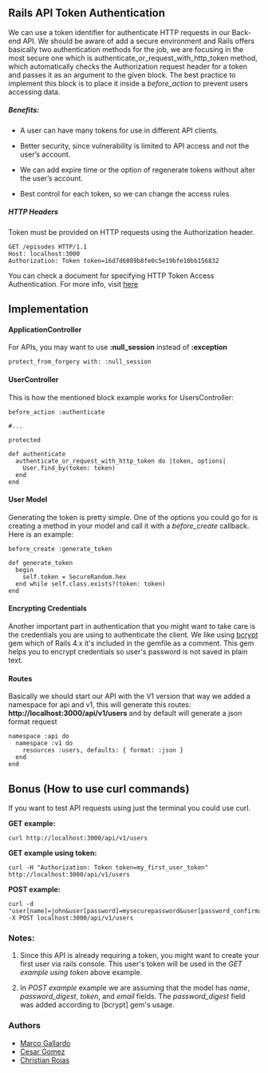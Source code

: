 ## Rails API Token Authentication
We can use a token identifier for authenticate HTTP requests in our Back-end API. We should be aware of add a secure environment and Rails offers basically two authentication methods for the job, we are focusing in the most secure one which is authenticate_or_request_with_http_token method, which automatically checks the Authorization request header for a token and passes it as an argument to the given block. The best practice to implement this block is to place it inside a *before_action* to prevent users accessing data.

##### Benefits:

+ A user can have many tokens for use in different API clients. 

+ Better security, since vulnerability is limited to API access
and not the user’s account. 

+ We can add expire time or the option of regenerate tokens without alter the user’s account.

+ Best control for each token, so we can change the access rules.


##### HTTP Headers
Token must be provided on HTTP requests using the Authorization header.

	GET /episodes HTTP/1.1
	Host: localhost:3000
	Authorization: Token token=16d7d6089b8fe0c5e19bfe10bb156832


You can check a document for specifying HTTP Token Access Authentication. For more info, visit [here](http://tools.ietf.org/html/dra!-hammer-http-token-auth-01)

## Implementation

#### ApplicationController
For APIs, you may want to use **:null_session** instead of **:exception**

	protect_from_forgery with: :null_session

#### UserController
This is how the mentioned block example works for UsersController:


    before_action :authenticate

    #...

    protected

    def authenticate
      authenticate_or_request_with_http_token do |token, options|
        User.find_by(token: token)
      end
    end


#### User Model

Generating the token is pretty simple. One of the options you could go for is creating a method in your model and call it with a *before_create* callback. Here is an example:

    before_create :generate_token

    def generate_token
      begin
        self.token = SecureRandom.hex
      end while self.class.exists?(token: token)
    end


#### Encrypting Credentials

Another important part in authentication that you might want to take care is the credentials you are using to authenticate the client. We like using [bcrypt](https://github.com/codahale/bcrypt-ruby) gem which of Rails 4.x it's included in the gemfile as a comment. This gem helps you to encrypt credentials so user's password is not saved in plain text. 

#### Routes
Basically we should start our API with the V1 version that way we added a namespace for api and v1, this will generate this routes: **http://localhost:3000/api/v1/users** and by default will generate a json format request

    namespace :api do
      namespace :v1 do
        resources :users, defaults: { format: :json }
      end
    end


## Bonus (How to use curl commands)


If you want to test API requests using just the terminal you could use curl. 

**GET example:**

```
curl http://localhost:3000/api/v1/users
```

**GET example using token:**
```
curl -H "Authorization: Token token=my_first_user_token" http://localhost:3000/api/v1/users
```

**POST example:**

```
curl -d "user[name]=john&user[password]=mysecurepassword&user[password_confirmation]=mysecurepassword&user[email]=john@doe.com" -X POST localhost:3000/api/v1/users
```

### Notes: 

1. Since this API is already requiring a token, you might want to create your first user via rails console. This user's token will be used in the *GET example using token* above example.

2. In *POST example* example we are assuming that the model has *name*, *password_digest*, *token*, and *email* fields. The *password_digest* field was added according to [bcrypt] gem's usage.

### Authors

- [Marco Gallardo](https://github.com/marco-gallardo)
- [Cesar Gomez](https://github.com/cesargomez89)
- [Christian Rojas](https://github.com/christianrojas)